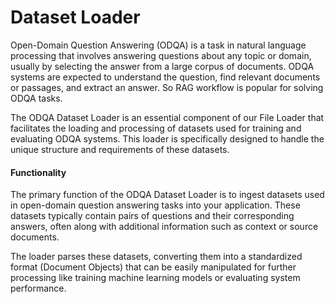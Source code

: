 # Dataset Loader

Open-Domain Question Answering (ODQA) is a task in natural language processing that involves answering questions about any topic or domain, usually by selecting the answer from a large corpus of documents. ODQA systems are expected to understand the question, find relevant documents or passages, and extract an answer. So RAG workflow is popular for solving ODQA tasks.

The ODQA Dataset Loader is an essential component of our File Loader that facilitates the loading and processing of datasets used for training and evaluating ODQA systems. This loader is specifically designed to handle the unique structure and requirements of these datasets.

#### Functionality

The primary function of the ODQA Dataset Loader is to ingest datasets used in open-domain question answering tasks into your application. These datasets typically contain pairs of questions and their corresponding answers, often along with additional information such as context or source documents.

The loader parses these datasets, converting them into a standardized format (Document Objects) that can be easily manipulated for further processing like training machine learning models or evaluating system performance.
